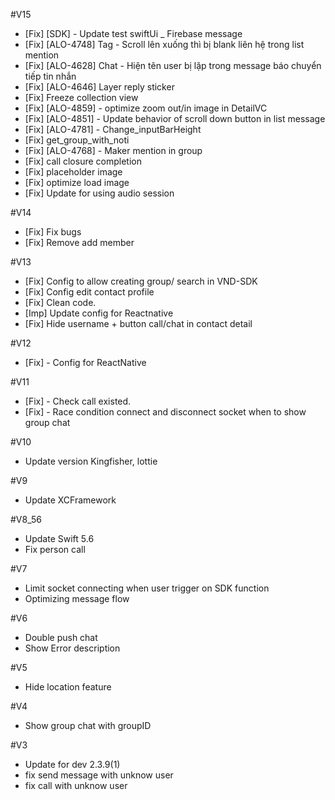 #V15

- [Fix] [SDK] -     Update test swiftUi _ Firebase message
- [Fix] [ALO-4748]  Tag - Scroll lên xuống thì bị blank liên hệ trong list mention
- [Fix] [ALO-4628]  Chat - Hiện tên user bị lặp trong message báo chuyển tiếp tin nhắn
- [Fix] [ALO-4646]  Layer reply sticker
- [Fix]             Freeze collection view
- [Fix] [ALO-4859] - optimize zoom out/in image in DetailVC
- [Fix] [ALO-4851] - Update behavior of scroll down button in list message
- [Fix] [ALO-4781] - Change_inputBarHeight
- [Fix]             get_group_with_noti
- [Fix] [ALO-4768] - Maker mention in group
- [Fix]             call closure completion
- [Fix]             placeholder image
- [Fix]             optimize load image
- [Fix]             Update for using audio session


#V14

- [Fix] Fix bugs
- [Fix] Remove add member


#V13

- [Fix] Config to allow creating group/ search in VND-SDK
- [Fix] Config edit contact profile
- [Fix] Clean code.
- [Imp] Update config for Reactnative
- [Fix] Hide username + button call/chat in contact detail


#V12

- [Fix] - Config for ReactNative


#V11

- [Fix] - Check call existed.
- [Fix] - Race condition connect and disconnect socket when to show group chat


#V10

- Update version Kingfisher, lottie


#V9

- Update XCFramework


#V8_56

- Update Swift 5.6
- Fix person call


#V7

- Limit socket connecting when user trigger on SDK function 
- Optimizing message flow


#V6

- Double push chat
- Show Error description


#V5

- Hide location feature


#V4

- Show group chat with groupID 


#V3

- Update for dev 2.3.9(1)
- fix send message with unknow user
- fix call with unknow user

